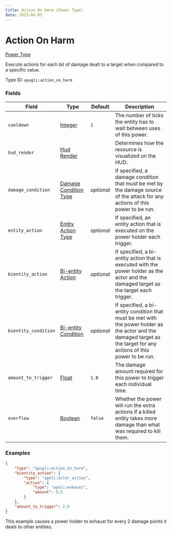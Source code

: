 ```yaml
---
title: Action On Harm (Power Type)
date: 2023-04-03
---
```


# Action On Harm

[Power Type](../power_types.md)

Execute actions for each bit of damage dealt to a target when compared to a specific value.

Type ID: `apugli:action_on_harm`


### Fields

Field | Type | Default | Description
------|------|---------|------------
`cooldown` | [Integer](https://origins.readthedocs.io/en/latest/types/data_types/integer/) | `1` | The number of ticks the entity has to wait between uses of this power.
`hud_render` | [Hud Render](https://origins.readthedocs.io/en/latest/types/data_types/hud_render) | | Determines how the resource is visualized on the HUD.
`damage_condition` | [Damage Condition Type](https://origins.readthedocs.io/en/latest/types/damage_condition_types/) | *optional* | If specified, a damage condition that must be met by the damage source of the attack for any actions of this power to be run.
`entity_action` | [Entity Action Type](https://origins.readthedocs.io/en/latest/types/entity_action_types/) | *optional* | If specified, an entity action that is executed on the power holder each trigger.
`bientity_action` | [Bi-entity Action](https://origins.readthedocs.io/en/latest/types/bientity_action_types/) | *optional* | If specified, a bi-entity action that is executed with the power holder as the actor and the damaged target as the target each trigger.
`bientity_condition` | [Bi-entity Condition](https://origins.readthedocs.io/en/latest/types/bientity_condition_types/) | *optional* | If specified, a bi-entity condition that must be met with the power holder as the actor and the damaged target as the target for any actions of this power to be run.
`amount_to_trigger` | [Float](https://origins.readthedocs.io/en/latest/types/data_types/float/) | `1.0` | The damage amount required for this power to trigger each individual time.
`overflow` | [Boolean](https://origins.readthedocs.io/en/latest/types/data_types/boolean/) | `false` | Whether the power will run the extra actions if a killed entity takes more damage than what was required to kill them.

### Examples

```json
{
    "type": "apugli:action_on_harm",
    "bientity_action": {
        "type": "apoli:actor_action",
        "action": {
            "type": "apoli:exhaust",
            "amount": 0.5
        }
    },
    "amount_to_trigger": 2.0
}
```
This example causes a power holder to exhaust for every 2 damage points it deals to other entities.